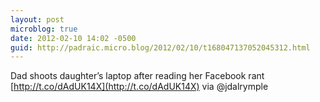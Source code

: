 ```yaml
---
layout: post
microblog: true
date: 2012-02-10 14:02 -0500
guid: http://padraic.micro.blog/2012/02/10/t168047137052045312.html
---
```

Dad shoots daughter’s laptop after reading her Facebook rant [http://t.co/dAdUK14X](http://t.co/dAdUK14X) via @jdalrymple
